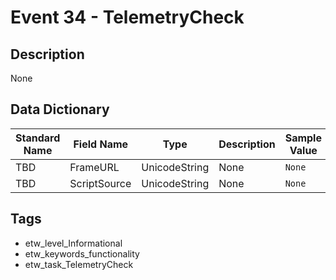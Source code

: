 # Event 34 - TelemetryCheck

## Description
None

## Data Dictionary
|Standard Name|Field Name|Type|Description|Sample Value|
|---|---|---|---|---|
|TBD|FrameURL|UnicodeString|None|`None`|
|TBD|ScriptSource|UnicodeString|None|`None`|

## Tags
* etw_level_Informational
* etw_keywords_functionality
* etw_task_TelemetryCheck